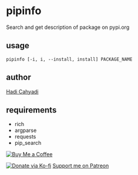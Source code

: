 # pipinfo

Search and get description of package on pypi.org

## usage
```bash:
pipinfo [-i, i, --install, install] PACKAGE_NAME
```

## author
[Hadi Cahyadi](mailto:cumulus13@gmail.com)

## requirements
- rich
- argparse
- requests
- pip_search

[![Buy Me a Coffee](https://www.buymeacoffee.com/assets/img/custom_images/orange_img.png)](https://www.buymeacoffee.com/cumulus13)

[![Donate via Ko-fi](https://ko-fi.com/img/githubbutton_sm.svg)](https://ko-fi.com/cumulus13)
 [Support me on Patreon](https://www.patreon.com/cumulus13)